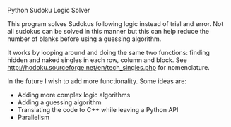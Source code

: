 Python Sudoku Logic Solver

This program solves Sudokus following logic instead of trial and error. Not all sudokus can be solved in this manner but this can help reduce the number of blanks before using a guessing algorithm.

It works by looping around and doing the same two functions: finding hidden and naked singles in each row, column and block. See http://hodoku.sourceforge.net/en/tech_singles.php for nomenclature.

In the future I wish to add more functionality. Some ideas are:
- Adding more complex logic algorithms
- Adding a guessing algorithm
- Translating the code to C++ while leaving a Python API
- Parallelism